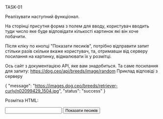 TASK-01

Реалізувати наступний функціонал.

На сторінці присутня форма з полем для вводу, користувач вводить туди число яке буде відповідати кількості картинок які він хоче побачити.

Після кліку по кнопці "Показати песиків", потрібно відправити запит стільки разів скільки вкаже користувач, та, отримавши від серверу посилання на картинку, відмалювати їх у розмітці.

Ось сайт з документацією API, яке вам знадобиться. Та саме посилання для запиту: https://dog.ceo/api/breeds/image/random
Приклад відповіді з серверу

{
"message": "https://images.dog.ceo/breeds/retriever-curly/n02099429_1504.jpg",
"status": "success"
}

Розмітка HTML:

<form class="form">
  <input class="form__field" type="text" name="count" />
  <button type="submit" class="form__submit">Показати песиків</button>
</form>
<div class="wrapper">
  <!-- Відмалювати розмітку з картинками тут! -->
</div>

